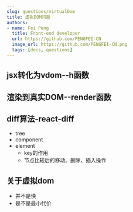 ```yaml
---
slug: questions/virtualDom
title: 虚拟DOM问题
authors:
- name: Fei Peng
  title: Front-end developer
  url: https://github.com/PENGFEI-CN
  image_url: https://github.com/PENGFEI-CN.png
  tags: [docs, questions]
---
```


## jsx转化为vdom--h函数

## 渲染到真实DOM--render函数

## diff算法-react-diff

* tree
* component
* element
  * key的作用
  * 节点比较后的移动、删除、插入操作

## 关于虚拟dom

* 并不是快
* 是不是最小代价
